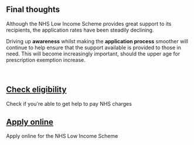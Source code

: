 ## Final thoughts

Although the NHS Low Income Scheme provides great support to its recipients, the application rates have been steadily declining. 

Driving up **awareness** whilst making the **application process** smoother will continue to help ensure that the support available is provided to those in need. This will become increasingly important, should the upper age for prescription exemption increase.

<br>

<div class="nhsuk-grid-row">
  <div class="nhsuk-grid-column-one-half">
    <div class="nhsuk-card nhsuk-card--clickable">
      <div class="nhsuk-card__content">
        <h2 class="nhsuk-card__heading nhsuk-heading-m">
          <a class="nhsuk-card__link" href="https://www.nhsbsa.nhs.uk/check-if-youre-eligible-help" target="_blank">Check eligibility</a>
        </h2>
        <p class="nhsuk-card__description">Check if you're able to get help to pay NHS charges</p>
      </div>
    </div>
  </div>
  <div class="nhsuk-grid-column-one-half">
    <div class="nhsuk-card nhsuk-card--clickable">
      <div class="nhsuk-card__content">
        <h2 class="nhsuk-card__heading nhsuk-heading-m">
          <a class="nhsuk-card__link" href="https://services.nhsbsa.nhs.uk/apply-for-help-with-nhs-costs/apply-online" target="_blank">Apply online</a>
        </h2>
      <p class="nhsuk-card__description">Apply online for the NHS Low Income Scheme</p>
      </div>
    </div>
  </div>
</div>
